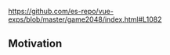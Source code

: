 <!-- plugin template readme -->


https://github.com/es-repo/vue-exps/blob/master/game2048/index.html#L1082

## Motivation

<!-- your plugin motivation, or why you write this plugin -->
